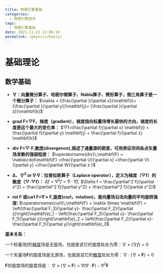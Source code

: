 ```yaml
---
title: 物理引擎基础
categories: 
  - 物理引擎技术
tags: 
  - 物理引擎基础
date: 2021-11-22 22:06:19
permalink: /physics/basis/
---
```


# 基础理论

## 数学基础

- **∇：向量微分算子、哈密尔顿算子、Nabla算子、劈形算子，倒三角算子是一个微分算子：** $\nabla = {\frac{\partial }{\partial x}}\mathbf{i}+ {\frac{\partial }{\partial y}}\mathbf{j}+ {\frac{\partial }{\partial z}}\mathbf{k}$

- **grad F=▽F，梯度（gradient），梯度指向标量场增长最快的方向，梯度的长度是这个最大的变化率：** $▽f=\frac{\partial f}{\partial x} \mathbf{i} + \frac{\partial f}{\partial y} \mathbf{j} + \frac{\partial f}{\partial z} \mathbf{k}$

- **div F=▽·F,散度(divergence),描述了通量源的密度，可用表征空间各点矢量场发散的强弱程度：** $\operatorname{div}\,\mathbf{F} = \nabla\cdot\mathbf{F} =\frac{\partial U}{\partial x} +\frac{\partial V}{\partial y} +\frac{\partial W}{\partial z }$

- **Δ、$∇^2$ or ∇·∇：拉普拉斯算子（Laplace operator），定义为梯度（▽f）的散度（▽·▽f）：** $\Delta f = \nabla^2 f = \nabla \cdot \nabla f$,  $\Delta f = \frac{\partial^2 f}{\partial x^2} + \frac{\partial^2 f}{\partial y^2} + \frac{\partial^2 f}{\partial z^2}$

- **rot F 或curl F=∇ × F,旋度(curl，rotation)，是向量场沿法向量的平均旋转强度:** $\operatorname{curl}\,\mathbf{F} = \nabla \times \mathbf{F} = \left(\frac{\partial F_3}{\partial y}- \frac{\partial F_2}{\partial z}\right)\mathbf{e}_1 - \left(\frac{\partial F_3}{\partial x}- \frac{\partial F_1}{\partial z}\right)\mathbf{e}_2 + \left(\frac{\partial F_2}{\partial x}- \frac{\partial F_1}{\partial y}\right)\mathbf{e}_3$

 **基本关系：**

 一个标量场*f*的[梯度](http://zh.wikipedia.org/wiki/梯度)场是无旋场，也就是说它的旋度处处为零：$\nabla\times (\nabla f) = 0$

 一个矢量场**F**的旋度场是无源场，也就是说它的[散度](http://zh.wikipedia.org/wiki/散度)处处为零：$\nabla\cdot (\nabla \times \mathbf{F} ) = 0$

 **F**的旋度场的旋度场是：  $\nabla \times (\nabla \times \mathbf{F} ) = \nabla(\nabla\cdot \mathbf{F}) - \nabla^2 \mathbf{F}$

